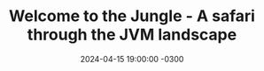 ---
title: "Welcome to the Jungle - A safari through the JVM landscape"
layout: event
youtubeLive: https://www.youtube.com/watch?v=33KSUweGB5A
date: 2024-04-15 19:00:00 -0300
description: | 
 OpenJDK with it’s Java Virtual Machine is great but there is not only one flavour but many. There is Oracle OpenJDK, Eclipse Temurin, IBM Semeru, Amazon Corretto, Azul Zulu, Alibaba Dragonwell, Huawei Bi Sheng, Tencent Kona and many more. Did you ever ask yourself which one is better, faster, free or something similar? Or do you want to know where the differences are in those distributions, well then this session might bring some answers to your questions. It will give you an idea about what the JVM is and will cover all the available distributions not only of OpenJDK but also of GraalVM and will try to explain the differences and features of the available distributions. It will also try to give you an idea what JVM to use for specific use cases.
speakers: [gerrit]
draft: false
---